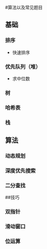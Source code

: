 #算法以及常见题目

## 基础
### 排序
* 快速排序

### 优先队列（堆）
* 求中位数

### 树
### 哈希表
### 栈

## 算法
### 动态规划

### 深度优先搜索

### 二分查找

##技巧
### 双指针
### 滑动窗口
### 位运算